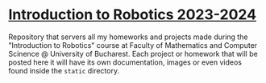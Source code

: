 # [Introduction to Robotics 2023-2024](https://github.com/iRaduS/IntroductionToRobotics)
Repository that servers all my homeworks and projects made during the "Introduction to Robotics" course at Faculty of Mathematics and Computer Scinence @ University of Bucharest. Each project or homework that will be posted here it will have its own documentation, images or even videos found inside the ```static``` directory.
